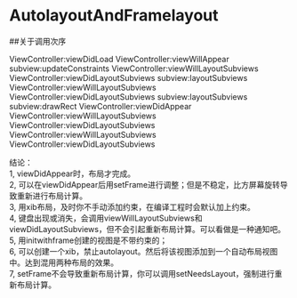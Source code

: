# AutolayoutAndFramelayout
##关于调用次序

ViewController:viewDidLoad
ViewController:viewWillAppear
subview:updateConstraints
ViewController:viewWillLayoutSubviews
ViewController:viewDidLayoutSubviews
subview:layoutSubviews
ViewController:viewWillLayoutSubviews
ViewController:viewDidLayoutSubviews
subview:layoutSubviews
subview:drawRect
ViewController:viewDidAppear
ViewController:viewWillLayoutSubviews
ViewController:viewDidLayoutSubviews
ViewController:viewWillLayoutSubviews
ViewController:viewDidLayoutSubviews

结论：  
1, viewDidAppear时，布局才完成。  
2, 可以在viewDidAppear后用setFrame进行调整；但是不稳定，比方屏幕旋转导致重新进行布局计算。  
3, 用xib布局，及时你不手动添加约束，在编译工程时会默认加上约束。  
4, 键盘出现或消失，会调用viewWillLayoutSubviews和viewDidLayoutSubviews，但不会引起重新布局计算。可以看做是一种通知吧。  
5, 用initwithframe创建的视图是不带约束的；  
6, 可以创建一个xib，禁止autolayout。然后将该视图添加到一个自动布局视图中。达到混用两种布局的效果。  
7, setFrame不会导致重新布局计算，你可以调用setNeedsLayout，强制进行重新布局计算。  
